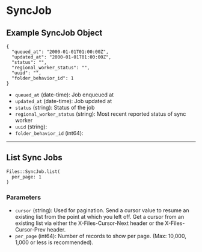 # SyncJob

## Example SyncJob Object

```
{
  "queued_at": "2000-01-01T01:00:00Z",
  "updated_at": "2000-01-01T01:00:00Z",
  "status": "",
  "regional_worker_status": "",
  "uuid": "",
  "folder_behavior_id": 1
}
```

* `queued_at` (date-time): Job enqueued at
* `updated_at` (date-time): Job updated at
* `status` (string): Status of the job
* `regional_worker_status` (string): Most recent reported status of sync worker
* `uuid` (string): 
* `folder_behavior_id` (int64): 


---

## List Sync Jobs

```
Files::SyncJob.list(
  per_page: 1
)
```

### Parameters

* `cursor` (string): Used for pagination.  Send a cursor value to resume an existing list from the point at which you left off.  Get a cursor from an existing list via either the X-Files-Cursor-Next header or the X-Files-Cursor-Prev header.
* `per_page` (int64): Number of records to show per page.  (Max: 10,000, 1,000 or less is recommended).
